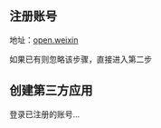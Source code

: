 ## 注册账号

地址：[open.weixin](https://open.weixin.qq.com/)

如果已有则忽略该步骤，直接进入第二步

## 创建第三方应用

登录已注册的账号...
